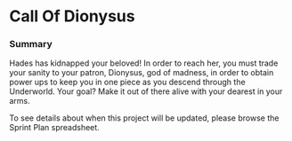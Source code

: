 # Call Of Dionysus
 
### Summary
Hades has kidnapped your beloved! In order to reach her, you must trade your sanity to your patron, Dionysus, god of madness, in order to obtain power ups to keep you in one piece as you descend through the Underworld. Your goal? Make it out of there alive with your dearest in your arms.

To see details about when this project will be updated, please browse the Sprint Plan spreadsheet.
